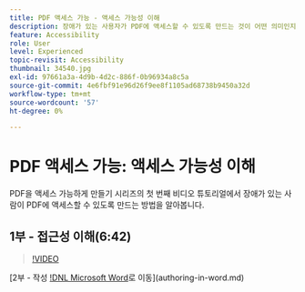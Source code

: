 ```yaml
---
title: PDF 액세스 가능 - 액세스 가능성 이해
description: 장애가 있는 사용자가 PDF에 액세스할 수 있도록 만드는 것이 어떤 의미인지 알아봅니다.
feature: Accessibility
role: User
level: Experienced
topic-revisit: Accessibility
thumbnail: 34540.jpg
exl-id: 97661a3a-4d9b-4d2c-886f-0b96934a8c5a
source-git-commit: 4e6fbf91e96d26f9ee8f1105ad68738b9450a32d
workflow-type: tm+mt
source-wordcount: '57'
ht-degree: 0%

---
```


# PDF 액세스 가능: 액세스 가능성 이해

PDF을 액세스 가능하게 만들기 시리즈의 첫 번째 비디오 튜토리얼에서 장애가 있는 사람이 PDF에 액세스할 수 있도록 만드는 방법을 알아봅니다.

## 1부 - 접근성 이해(6:42)

>[!VIDEO](https://video.tv.adobe.com/v/34540?quality=12&learn=on&hidetitle=true)

[2부 - 작성  [!DNL Microsoft Word](으)로 이동](authoring-in-word.md)
